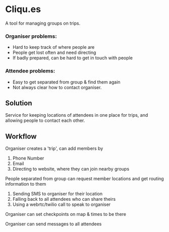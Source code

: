 Cliqu.es
========

A tool for managing groups on trips.


### Organiser problems:

- Hard to keep track of where people are
- People get lost often and need directing
- If badly prepared, can be hard to get in touch with people

### Attendee problems:

- Easy to get separated from group & find them again
- Not always clear how to contact organiser.


## Solution

Service for keeping locations of attendees in one place for trips, and allowing people to contact each other.

## Workflow

Organiser creates a 'trip', can add members by

1) Phone Number
2) Email
3) Directing to website, where they can join nearby groups

People separated from group can request member locations and get routing information to them

1) Sending SMS to organiser for their location
2) Falling back to all attendees who can share theirs
3) Using a webrtc/twilio call to speak to organiser

Organiser can set checkpoints on map & times to be there

Organiser can send messages to all attendees
